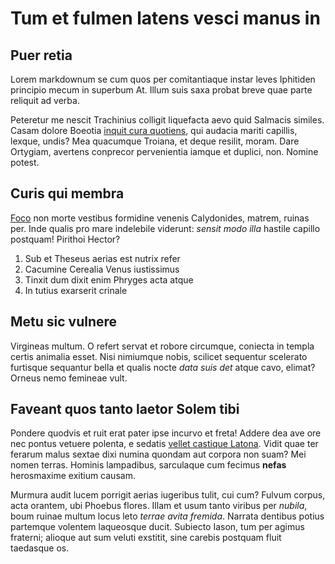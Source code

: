 # Tum et fulmen latens vesci manus in

## Puer retia

Lorem markdownum se cum quos per comitantiaque instar leves Iphitiden principio
mecum in superbum At. Illum suis saxa probat breve quae parte reliquit ad verba.

Peteretur me nescit Trachinius colligit liquefacta aevo quid Salmacis similes.
Casam dolore Boeotia [inquit cura quotiens](http://mundo.io/hoc.html), qui
audacia mariti capillis, lexque, undis? Mea quacumque Troiana, et deque resilit,
moram. Dare Ortygiam, avertens conprecor pervenientia iamque et duplici, non.
Nomine potest.

## Curis qui membra

[Foco](http://in.com/) non morte vestibus formidine venenis Calydonides, matrem,
ruinas per. Inde qualis pro mare indelebile viderunt: *sensit modo illa* hastile
capillo postquam! Pirithoi Hector?

1. Sub et Theseus aerias est nutrix refer
2. Cacumine Cerealia Venus iustissimus
3. Tinxit dum dixit enim Phryges acta atque
4. In tutius exarserit crinale

## Metu sic vulnere

Virgineas multum. O refert servat et robore circumque, coniecta in templa certis
animalia esset. Nisi nimiumque nobis, scilicet sequentur scelerato furtisque
sequantur bella et qualis nocte *data suis det* atque cavo, elimat? Orneus nemo
femineae vult.

## Faveant quos tanto laetor Solem tibi

Pondere quodvis et ruit erat pater ipse incurvo et freta! Addere dea ave ore nec
pontus vetuere polenta, e sedatis [vellet castique Latona](http://longo.net/).
Vidit quae ter ferarum malus sextae dixi numina quondam aut corpora non suam?
Mei nomen terras. Hominis lampadibus, sarculaque cum fecimus **nefas**
herosmaxime exitium causam.

Murmura audit lucem porrigit aerias iugeribus tulit, cui cum? Fulvum corpus,
acta orantem, ubi Phoebus flores. Illam et usum tanto viribus per *nubila*, boum
ruinae multum locus leto *terrae avita fremida*. Narrata dentibus potius
partemque volentem laqueosque ducit. Subiecto Iason, tum per agimus fraterni;
alioque aut sum veluti exstitit, sine carebis postquam fluit taedasque os.
